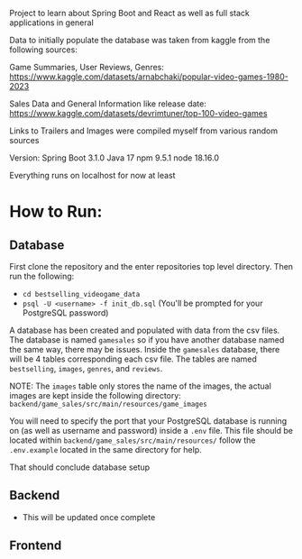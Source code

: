 Project to learn about Spring Boot and React as well as full stack applications in general

Data to initially populate the database was taken from kaggle from the following sources:

Game Summaries, User Reviews, Genres:
https://www.kaggle.com/datasets/arnabchaki/popular-video-games-1980-2023

Sales Data and General Information like release date:
https://www.kaggle.com/datasets/devrimtuner/top-100-video-games

Links to Trailers and Images were compiled myself from various random sources

Version:
Spring Boot 3.1.0
Java 17
npm 9.5.1
node 18.16.0

Everything runs on localhost for now at least

# How to Run:
## Database
First clone the repository and the enter repositories top level directory. Then run the following:
 - `cd bestselling_videogame_data`
 - `psql -U <username> -f init_db.sql` (You'll be prompted for your PostgreSQL password)

A database has been created and populated with data from the csv files. The database is named `gamesales` so if you have another database named the same way, there may be issues. Inside the `gamesales` database, there will be 4 tables corresponding each csv file. The tables are named `bestselling`, `images`, `genres`, and `reviews`. 

NOTE: The `images` table only stores the name of the images, the actual images are kept inside the following directory: `backend/game_sales/src/main/resources/game_images`

You will need to specify the port that your PostgreSQL database is running on (as well as username and password) inside a `.env` file. This file should be located within `backend/game_sales/src/main/resources/` follow the `.env.example` located in the same directory for help.

That should conclude database setup

## Backend
 - This will be updated once complete

## Frontend
